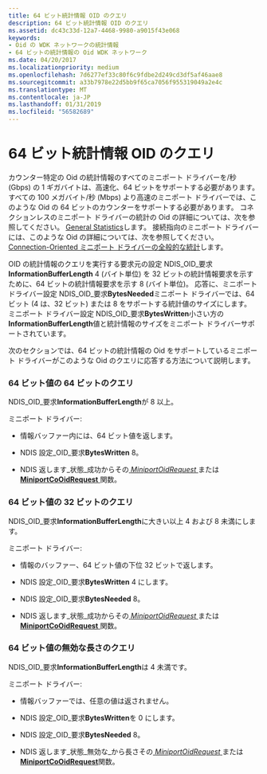 ```yaml
---
title: 64 ビット統計情報 OID のクエリ
description: 64 ビット統計情報 OID のクエリ
ms.assetid: dc43c33d-12a7-4468-9980-a9015f43e068
keywords:
- Oid の WDK ネットワークの統計情報
- 64 ビットの統計情報の Oid WDK ネットワーク
ms.date: 04/20/2017
ms.localizationpriority: medium
ms.openlocfilehash: 7d6277ef33c80f6c9fdbe2d249cd3df5af46aae8
ms.sourcegitcommit: a33b7978e22d5bb9f65ca7056f955319049a2e4c
ms.translationtype: MT
ms.contentlocale: ja-JP
ms.lasthandoff: 01/31/2019
ms.locfileid: "56582689"
---
```

# <a name="querying-64-bit-statistics-oids"></a>64 ビット統計情報 OID のクエリ


カウンター特定の Oid の統計情報のすべてのミニポート ドライバーを/秒 (Gbps) の 1 ギガバイトは、高速化、64 ビットをサポートする必要があります。 すべての 100 メガバイト/秒 (Mbps) より高速のミニポート ドライバーでは、このような Oid の 64 ビットのカウンターをサポートする必要があります。 コネクションレスのミニポート ドライバーの統計の Oid の詳細については、次を参照してください。 [General Statistics](https://msdn.microsoft.com/library/windows/hardware/ff552485)します。 接続指向のミニポート ドライバーには、このような Oid の詳細については、次を参照してください。 [Connection-Oriented ミニポート ドライバーの全般的な統計](https://msdn.microsoft.com/library/windows/hardware/ff552482)します。

OID の統計情報のクエリを実行する要求元の設定 NDIS\_OID\_要求**InformationBufferLength** 4 (バイト単位) を 32 ビットの統計情報要求を示すために、64 ビットの統計情報要求を示す 8 (バイト単位)。 応答に、ミニポート ドライバー設定 NDIS\_OID\_要求**BytesNeeded**ミニポート ドライバーでは、64 ビット (4 は、32 ビット) または 8 をサポートする統計値のサイズにします。 ミニポート ドライバー設定 NDIS\_OID\_要求**BytesWritten**小さい方の**InformationBufferLength**値と統計情報のサイズをミニポート ドライバーサポートされています。

次のセクションでは、64 ビットの統計情報の Oid をサポートしているミニポート ドライバーがこのような Oid のクエリに応答する方法について説明します。

### <a href="" id="-64-bit-query-of-a-64-bit-value"></a>64 ビット値の 64 ビットのクエリ

NDIS\_OID\_要求**InformationBufferLength**が 8 以上。

ミニポート ドライバー:

-   情報バッファー内には、64 ビット値を返します。

-   NDIS 設定\_OID\_要求**BytesWritten** 8。

-   NDIS 返します\_状態\_成功からその[ *MiniportOidRequest* ](https://msdn.microsoft.com/library/windows/hardware/ff559416)または[ **MiniportCoOidRequest** ](https://msdn.microsoft.com/library/windows/hardware/ff559362)関数。

### <a href="" id="-32-bit-query-of-a-64-bit-value"></a>64 ビット値の 32 ビットのクエリ

NDIS\_OID\_要求**InformationBufferLength**に大きい以上 4 および 8 未満にします。

ミニポート ドライバー:

-   情報のバッファー、64 ビット値の下位 32 ビットで返します。

-   NDIS 設定\_OID\_要求**BytesWritten** 4 にします。

-   NDIS 設定\_OID\_要求**BytesNeeded** 8。

-   NDIS 返します\_状態\_成功からその[ *MiniportOidRequest* ](https://msdn.microsoft.com/library/windows/hardware/ff559416)または[ **MiniportCoOidRequest** ](https://msdn.microsoft.com/library/windows/hardware/ff559362)関数。

### <a name="invalid-length-query-of-a-64-bit-value"></a>64 ビット値の無効な長さのクエリ

NDIS\_OID\_要求**InformationBufferLength**は 4 未満です。

ミニポート ドライバー:

-   情報バッファーでは、任意の値は返されません。

-   NDIS 設定\_OID\_要求**BytesWritten**を 0 にします。

-   NDIS 設定\_OID\_要求**BytesNeeded** 8。

-   NDIS 返します\_状態\_無効な\_から長さその[ *MiniportOidRequest* ](https://msdn.microsoft.com/library/windows/hardware/ff559416)または[ **MiniportCoOidRequest**](https://msdn.microsoft.com/library/windows/hardware/ff559362)関数。

 

 





